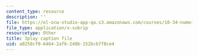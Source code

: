 ```yaml
---
content_type: resource
description: ''
file: https://ol-ocw-studio-app-qa.s3.amazonaws.com/courses/10-34-numerical-methods-applied-to-chemical-engineering-fall-2015/a0258cf064642af6240b152bcb7f8ce4_muFAQx5dUdU.srt
file_type: application/x-subrip
resourcetype: Other
title: 3play caption file
uid: a0258cf0-6464-2af6-240b-152bcb7f8ce4
---
```

